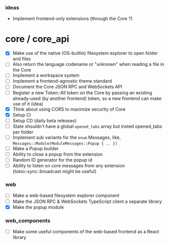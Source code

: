 ### ideas
- Implement frontend-only extensions (through the Core ?)

# core / core_api
- [x] Make use of the native (OS-builtin) filesystem explorer to open folder and files
- [ ] Also return the language codename or "unknown" when reading a file in the Core
- [ ] Implement a workspace system
- [ ] Implement a frontend-agnostic theme standard
- [ ] Document the Core JSON RPC and WebSockets API
- [ ] Register a new Token::All token on the Core by passing an existing already-used (by another frontend) token, so a new frontend can make use of it (idea)
- [x] Think about using CORS to maximize security of Core
- [x] Setup CI
- [ ] Setup CD (daily beta releases)
- [ ] State shouldn't have a global `opened_tabs` array but insted opened_tabs per folder
- [ ] Implement sub variants for the `enum` Messages, like, `Messages::Module(ModuleMessages::Popup { .. })`
- [ ] Make a Popup builder
- [ ] Ability to close a popup from the extension
- [ ] Random ID generator for the popup id
- [ ] Ability to listen on core messages from any extension (tokio::sync::broadcast might be useful)

### web
- [ ] Make a web-based filesystem explorer component
- [ ] Make the JSON RPC & WebSockets TypeScript client a separate library
- [x] Make the popup module

### web_components
- [ ] Make some useful components of the web-based frontend as a React library